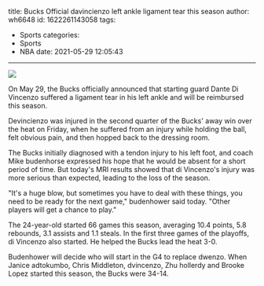 title: Bucks Official  davincienzo left ankle ligament tear this season
author: wh6648
id: 1622261143058
tags: 
- Sports
categories: 
- Sports
- NBA
date: 2021-05-29 12:05:43
---
![](https://p5.itc.cn/q_70/images01/20210529/6f3ea4cd4ca14e82976adf156207a01d.jpeg)


On May 29, the Bucks officially announced that starting guard Dante Di Vincenzo suffered a ligament tear in his left ankle and will be reimbursed this season.

Devincienzo was injured in the second quarter of the Bucks' away win over the heat on Friday, when he suffered from an injury while holding the ball, felt obvious pain, and then hopped back to the dressing room.

The Bucks initially diagnosed with a tendon injury to his left foot, and coach Mike budenhorse expressed his hope that he would be absent for a short period of time. But today's MRI results showed that di Vincenzo's injury was more serious than expected, leading to the loss of the season.

"It's a huge blow, but sometimes you have to deal with these things, you need to be ready for the next game," budenhower said today. "Other players will get a chance to play."

The 24-year-old started 66 games this season, averaging 10.4 points, 5.8 rebounds, 3.1 assists and 1.1 steals. In the first three games of the playoffs, di Vincenzo also started. He helped the Bucks lead the heat 3-0.

Budenhower will decide who will start in the G4 to replace dwenzo. When Janice adtokumbo, Chris Middleton, dvincenzo, Zhu hollerdy and Brooke Lopez started this season, the Bucks were 34-14.

